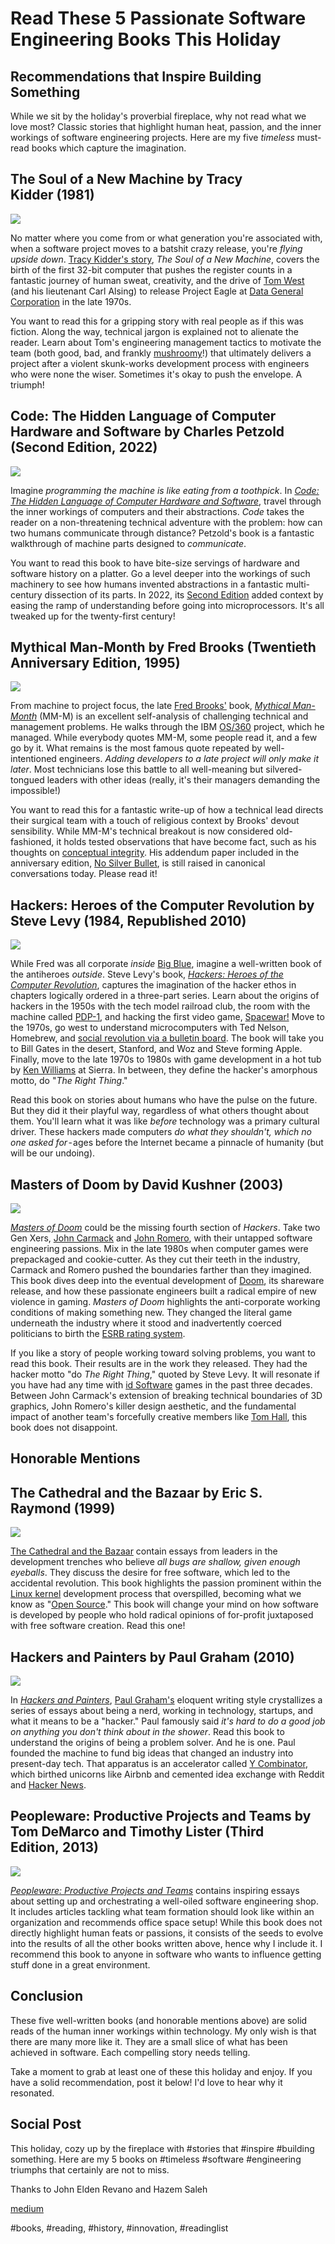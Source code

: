 # Read These 5 Passionate Software Engineering Books This Holiday
## Recommendations that Inspire Building Something

While we sit by the holiday's proverbial fireplace, why not read what we love most? Classic stories that highlight human heat, passion, and the inner workings of software engineering projects. Here are my five *timeless* must-read books which capture the imagination.

## The Soul of a New Machine by Tracy Kidder (1981)

![](images/63-01.jpeg)

No matter where you come from or what generation you're associated with, when a software project moves to a batshit crazy release, you're *flying upside down*. [Tracy Kidder's story](https://www.amazon.com/Soul-New-Machine-Tracy-Kidder/dp/0316491705), *The Soul of a New Machine*, covers the birth of the first 32-bit computer that pushes the register counts in a fantastic journey of human sweat, creativity, and the drive of [Tom West](https://en.wikipedia.org/wiki/Tom_West) (and his lieutenant Carl Alsing) to release Project Eagle at [Data General Corporation](https://en.wikipedia.org/wiki/Tom_West) in the late 1970s.

You want to read this for a gripping story with real people as if this was fiction. Along the way, technical jargon is explained not to alienate the reader. Learn about Tom's engineering management tactics to motivate the team (both good, bad, and frankly [mushroomy](https://en.wikipedia.org/wiki/Mushroom_management)!) that ultimately delivers a project after a violent skunk-works development process with engineers who were none the wiser. Sometimes it's okay to push the envelope. A triumph!

## Code: The Hidden Language of Computer Hardware and Software by Charles Petzold (Second Edition, 2022)

![](images/63-02.jpeg)

Imagine *programming the machine is like eating from a toothpick*. In [*Code: The Hidden Language of Computer Hardware and Software*](https://en.wikipedia.org/wiki/Code:_The_Hidden_Language_of_Computer_Hardware_and_Software), travel through the inner workings of computers and their abstractions. *Code* takes the reader on a non-threatening technical adventure with the problem: how can two humans communicate through distance? Petzold's book is a fantastic walkthrough of machine parts designed to *communicate*.

You want to read this book to have bite-size servings of hardware and software history on a platter. Go a level deeper into the workings of such machinery to see how humans invented abstractions in a fantastic multi-century dissection of its parts. In 2022, its [Second Edition](https://www.amazon.com/Code-Language-Computer-Hardware-Software-dp-0137909101/dp/0137909101) added context by easing the ramp of understanding before going into microprocessors. It's all tweaked up for the twenty-first century!

## Mythical Man-Month by Fred Brooks (Twentieth Anniversary Edition, 1995)

![](images/63-03.jpeg)

From machine to project focus, the late [Fred Brooks'](https://en.wikipedia.org/wiki/Fred_Brooks) book, [*Mythical Man-Month*](https://www.amazon.com/Mythical-Man-Month-Software-Engineering-Anniversary/dp/0201835959) (MM-M) is an excellent self-analysis of challenging technical and management problems. He walks through the IBM [OS/360](https://en.wikipedia.org/wiki/OS/360_and_successors) project, which he managed. While everybody quotes MM-M, some people read it, and a few go by it. What remains is the most famous quote repeated by well-intentioned engineers. *Adding developers to a late project will only make it later*. Most technicians lose this battle to all well-meaning but silvered-tongued leaders with other ideas (really, it's their managers demanding the impossible!)

You want to read this for a fantastic write-up of how a technical lead directs their surgical team with a touch of religious context by Brooks' devout sensibility. While MM-M's technical breakout is now considered old-fashioned, it holds tested observations that have become fact, such as his thoughts on [conceptual integrity](https://wiki.c2.com/?ConceptualIntegrity). His addendum paper included in the anniversary edition, [No Silver Bullet](https://en.wikipedia.org/wiki/No_Silver_Bullet), is still raised in canonical conversations today. Please read it!

## Hackers: Heroes of the Computer Revolution by Steve Levy (1984, Republished 2010)

![](images/63-04.jpeg)

While Fred was all corporate *inside* [Big Blue](https://en.wikipedia.org/wiki/IBM), imagine a well-written book of the antiheroes *outside*. Steve Levy's book, [*Hackers: Heroes of the Computer Revolution*](https://en.wikipedia.org/wiki/Hackers:_Heroes_of_the_Computer_Revolution), captures the imagination of the hacker ethos in chapters logically ordered in a three-part series. Learn about the origins of hackers in the 1950s with the tech model railroad club, the room with the machine called [PDP-1](https://en.wikipedia.org/wiki/PDP-1), and hacking the first video game, [Spacewar!](https://en.wikipedia.org/wiki/Spacewar!) Move to the 1970s, go west to understand microcomputers with Ted Nelson, Homebrew, and [social revolution via a bulletin board](https://en.wikipedia.org/wiki/Computer_Lib/Dream_Machines). The book will take you to Bill Gates in the desert, Stanford, and Woz and Steve forming Apple. Finally, move to the late 1970s to 1980s with game development in a hot tub by [Ken Williams](https://en.wikipedia.org/wiki/Ken_Williams_(game_developer)) at Sierra. In between, they define the hacker's amorphous motto, do "*The Right Thing*."

Read this book on stories about humans who have the pulse on the future. But they did it their playful way, regardless of what others thought about them. You'll learn what it was like *before* technology was a primary cultural driver. These hackers made computers *do what they shouldn't, which no one asked for* - ages before the Internet became a pinnacle of humanity (but will be our undoing).

## Masters of Doom by David Kushner (2003)

![](images/63-05.jpeg)

[*Masters of Doom*](https://www.amazon.com/Masters-Doom-Created-Transformed-Culture/dp/0812972155) could be the missing fourth section of *Hackers*. Take two Gen Xers, [John Carmack](https://en.wikipedia.org/wiki/John_Carmack) and [John Romero](https://en.wikipedia.org/wiki/John_Romero), with their untapped software engineering passions. Mix in the late 1980s when computer games were prepackaged and cookie-cutter. As they cut their teeth in the industry, Carmack and Romero pushed the boundaries farther than they imagined. This book dives deep into the eventual development of [Doom](https://en.wikipedia.org/wiki/Doom_(1993_video_game)), its shareware release, and how these passionate engineers built a radical empire of new violence in gaming. *Masters of Doom* highlights the anti-corporate working conditions of making something new. They changed the literal game underneath the industry where it stood and inadvertently coerced politicians to  birth the [ESRB rating system](https://www.esrb.org/ratings-guide/).

If you like a story of people working toward solving problems, you want to read this book. Their results are in the work they released. They had the hacker motto "do *The Right Thing*," quoted by Steve Levy. It will resonate if you have had any time with [id Software](https://en.wikipedia.org/wiki/Id_Software) games in the past three decades. Between John Carmack's extension of breaking technical boundaries of 3D graphics, John Romero's killer design aesthetic, and the fundamental impact of another team's forcefully creative members like [Tom Hall](https://en.wikipedia.org/wiki/Tom_Hall), this book does not disappoint.

## Honorable Mentions

## The Cathedral and the Bazaar by Eric S. Raymond (1999)

![](images/63-06.jpeg)

[The Cathedral and the Bazaar](https://en.wikipedia.org/wiki/The_Cathedral_and_the_Bazaar) contain essays from leaders in the development trenches who believe *all bugs are shallow, given enough eyeballs*. They discuss the desire for free software, which led to the accidental revolution. This book highlights the passion prominent within the [Linux kernel](https://en.wikipedia.org/wiki/Linux_kernel) development process that overspilled, becoming what we know as "[Open Source](https://en.wikipedia.org/wiki/Open_source)." This book will change your mind on how software is developed by people who hold radical opinions of for-profit juxtaposed with free software creation. Read this one!

## Hackers and Painters by Paul Graham (2010)

![](images/63-07.jpeg)

In [*Hackers and Painters*](https://www.amazon.com/Hackers-Painters-Big-Ideas-Computer/dp/1449389554), [Paul Graham's](https://en.wikipedia.org/wiki/Paul_Graham_(programmer)) eloquent writing style crystallizes a series of essays about being a nerd, working in technology, startups, and what it means to be a "hacker." Paul famously said *it's hard to do a good job on anything you don't think about in the shower*. Read this book to understand the origins of being a problem solver. And he is one. Paul founded the machine to fund big ideas that changed an industry into present-day tech. That apparatus is an accelerator called [Y Combinator](https://www.ycombinator.com/), which birthed unicorns like Airbnb and cemented idea exchange with Reddit and [Hacker News](https://news.ycombinator.com/).

## Peopleware: Productive Projects and Teams by Tom DeMarco and Timothy Lister (Third Edition, 2013)

![](images/63-08.jpeg)

[*Peopleware: Productive Projects and Teams*](https://www.amazon.com/Peopleware-Productive-Projects-Teams-3rd/dp/0321934113) contains inspiring essays about setting up and orchestrating a well-oiled software engineering shop. It includes articles tackling what team formation should look like within an organization and recommends office space setup! While this book does not directly highlight human feats or passions, it consists of the seeds to evolve into the results of all the other books written above, hence why I include it. I recommend this book to anyone in software who wants to influence getting stuff done in a great environment.

## Conclusion

These five well-written books (and honorable mentions above) are solid reads of the human inner workings within technology. My only wish is that there are many more like it. They are a small slice of what has been achieved in software. Each compelling story needs telling.

Take a moment to grab at least one of these this holiday and enjoy. If you have a solid recommendation, post it below! I'd love to hear why it resonated.

## Social Post

This holiday, cozy up by the fireplace with #stories that #inspire #building something. Here are my 5 books on #timeless #software #engineering triumphs that certainly are not to miss.

Thanks to John Elden Revano and Hazem Saleh

[medium](https://medium.com/@solidi/read-these-5-passionate-software-engineering-books-this-holiday-6c6ad8fbd211)

#books, #reading, #history, #innovation, #readinglist
